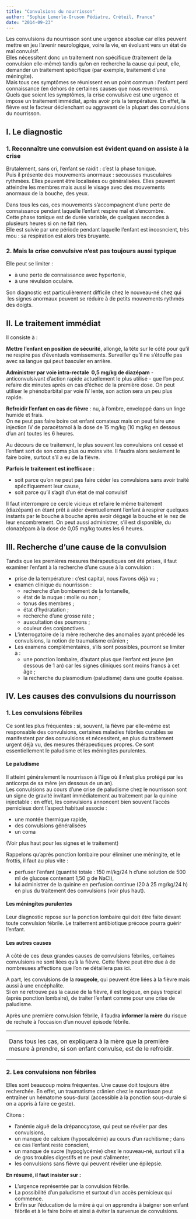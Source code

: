 ```yaml
---
title: "Convulsions du nourrisson"
author: "Sophie Lemerle-Gruson Pédiatre, Créteil, France"
date: "2014-09-23"
---
```


<div class="teaser"><p>Les convulsions du nourrisson sont une urgence absolue car elles peuvent mettre en jeu l’avenir neurologique, voire la vie, en évoluant vers un état de mal convulsif.<br />
Elles nécessitent donc un traitement non spécifique (traitement de la convulsion elle-même) tandis qu’on en recherche la cause qui peut, elle, demander un traitement spécifique (par exemple, traitement d’une méningite).<br />
Mais tous ces symptômes se réunissent en un point commun : l’enfant perd connaissance (en dehors de certaines causes que nous reverrons).<br />
Quels que soient les symptômes, la crise convulsive est une urgence et impose un traitement immédiat, après avoir pris la température. En effet, la fièvre est le facteur déclenchant ou aggravant de la plupart des convulsions du nourrisson.</p></div>

## I. Le diagnostic

### 1. Reconnaître une convulsion est évident quand on assiste à la crise

Brutalement, sans cri, l’enfant se raidit : c’est la phase tonique.  
Puis il présente des mouvements anormaux : secousses musculaires rythmées. Elles peuvent être localisées ou généralisées. Elles peuvent atteindre les membres mais aussi le visage avec des mouvements anormaux de la bouche, des yeux.

Dans tous les cas, ces mouvements s’accompagnent d’une perte de connaissance pendant laquelle l’enfant respire mal et s’encombre.  
Cette phase tonique est de durée variable, de quelques secondes à plusieurs heures si on ne fait rien.  
Elle est suivie par une période pendant laquelle l’enfant est incosncient, très mou : sa respiration est alors très bruyante.

### 2. Mais la crise convulsive n’est pas toujours aussi typique

Elle peut se limiter :

- à une perte de connaissance avec hypertonie,
- à une révulsion oculaire.

Son diagnostic est particulièrement difficile chez le nouveau-né chez qui  les signes anormaux peuvent se réduire à de petits mouvements rythmés des doigts.

## II. Le traitement immédiat

Il consiste à :

**Mettre l’enfant en position de sécurité**, allongé, la tête sur le côté pour qu’il ne respire pas d’éventuels vomissements. Surveiller qu’il ne s’étouffe pas avec sa langue qui peut basculer en arrière.

**Administrer par voie intra-rectale  0,5 mg/kg de diazépam** - anticonvulsivant d’action rapide actuellement le plus utilisé - que l’on peut refaire dix minutes après en cas d’échec de la première dose. On peut utiliser le phénobarbital par voie IV lente, son action sera un peu plus rapide.

**Refroidir l’enfant en cas de fièvre** : nu, à l’ombre, enveloppé dans un linge humide et frais.  
On ne peut pas faire boire cet enfant comateux mais on peut faire une injection IV de paracétamol à la dose de 15 mg/kg (10 mg/kg en dessous d’un an) toutes les 6 heures.

Au décours de ce traitement, le plus souvent les convulsions ont cessé et l’enfant sort de son coma plus ou moins vite. Il faudra alors seulement le faire boire, surtout s’il a eu de la fièvre.

**Parfois le traitement est inefficace** :

- soit parce qu’on ne peut pas faire céder les convulsions sans avoir traité spécifiquement leur cause,
- soit parce qu’il s’agit d’un état de mal convulsif

Il faut interrompre ce cercle vicieux et refaire le même traitement (diazépam) en étant prêt à aider éventuellement l’enfant à respirer quelques instants par le bouche à bouche après avoir dégagé la bouche et le nez de leur encombrement. On peut aussi administrer, s’il est disponible, du clonazépam à la dose de 0,05 mg/kg toutes les 6 heures.

## III. Recherche d’une cause de la convulsion

Tandis que les premières mesures thérapeutiques ont été prises, il faut examiner l’enfant à la recherche d’une cause à la convulsion :

- prise de la température : c’est capital, nous l’avons déjà vu ;
- examen clinique du nourrisson :
  - recherche d’un bombement de la fontanelle,
  - état de la nuque : molle ou non ;
  - tonus des membres ;
  - état d’hydratation ;
  - recherche d’une grosse rate ;
  - auscultation des poumons ;
  - couleur des conjonctives.
- L’interrogatoire de la mère recherche des anomalies ayant précédé les convulsions, la notion de traumatisme crânien ;
- Les examens complémentaires, s’ils sont possibles, pourront se limiter à :
  - une ponction lombaire, d’autant plus que l’enfant est jeune (en dessous de 1 an) car les signes cliniques sont moins francs à cet âge ;
  - la recherche du plasmodium (paludisme) dans une goutte épaisse.

## IV. Les causes des convulsions du nourrisson

### 1. Les convulsions fébriles

Ce sont les plus fréquentes : si, souvent, la fièvre par elle-même est responsable des convulsions, certaines maladies fébriles curables se manifestent par des convulsions et nécessitent, en plus du traitement urgent déjà vu, des mesures thérapeutiques propres. Ce sont essentiellement le paludisme et les méningites purulentes.

#### Le paludisme

Il atteint généralement le nourrisson à l’âge où il n’est plus protégé par les anticorps de sa mère (en dessous de un an).  
Les convulsions au cours d’une crise de paludisme chez le nourrisson sont un signe de gravité invitant immédiatement au traitement par la quinine injectable : en effet, les convulsions annoncent bien souvent l’accès pernicieux dont l’aspect habituel associe :

- une montée thermique rapide,
- des convulsions généralisées
- un coma

(Voir plus haut pour les signes et le traitement)

Rappelons qu’après ponction lombaire pour éliminer une méningite, et le frottis, il faut au plus vite :

- perfuser l’enfant (quantité totale : 150 ml/kg/24 h d’une solution de 500 ml de glucose contenant 1,50 g de NaCl),
- lui administrer de la quinine en perfusion continue (20 à 25 mg/kg/24 h) en plus du traitement des convulsions (voir plus haut).

#### Les méningites purulentes

Leur diagnostic repose sur la ponction lombaire qui doit être faite devant toute convulsion fébrile. Le traitement antibiotique précoce pourra guérir l’enfant.

#### Les autres causes

A côté de ces deux grandes causes de convulsions fébriles, certaines convulsions ne sont liées qu’à la fièvre. Cette fièvre peut être due à de nombreuses affections que l’on ne détaillera pas ici.

A part, les convulsions de la **rougeole**, qui peuvent être liées à la fièvre mais aussi à une encéphalite.  
Si on ne retrouve pas la cause de la fièvre, il est logique, en pays tropical (après ponction lombaire), de traiter l’enfant comme pour une crise de paludisme.

Après une première convulsion fébrile, il faudra **informer la mère** du risque de rechute à l’occasion d’un nouvel épisode fébrile.

<table>

<tbody>

<tr>

<td>

Dans tous les cas, on expliquera à la mère que la première mesure à prendre, si son enfant convulse, est de le refroidir.

</td>

</tr>

</tbody>

</table>

### 2. Les convulsions non fébriles

Elles sont beaucoup moins fréquentes. Une cause doit toujours être recherchée. En effet, un traumatisme crânien chez le nourrisson peut entraîner un hématome sous-dural (accessible à la ponction sous-durale si on a appris à faire ce geste).

Citons :

- l’anémie aiguë de la drépanocytose, qui peut se révéler par des convulsions,
- un manque de calcium (hypocalcémie) au cours d’un rachitisme ; dans ce cas l’enfant reste conscient,
- un manque de sucre (hypoglycémie) chez le nouveau-né, surtout s’il a de gros troubles digestifs et ne peut s’alimenter,
- les convulsions sans fièvre qui peuvent révéler une épilepsie.

**En résumé, il faut insister sur :**

- L’urgence représentée par la convulsion fébrile.
- La possibilité d’un paludisme et surtout d’un accès pernicieux qui commence.
- Enfin sur l’éducation de la mère à qui on apprendra à baigner son enfant fébrile et à le faire boire et ainsi à éviter la survenue de convulsions.
